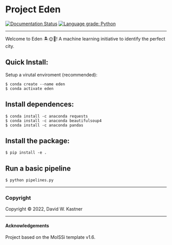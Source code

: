 Project Eden
==============================
[//]: # (Badges)
[![Documentation Status](https://readthedocs.org/projects/eden/badge/?version=latest)](https://eden.readthedocs.io/en/latest/?badge=latest)
[![Language grade: Python](https://img.shields.io/lgtm/grade/python/g/davidkastner/eden.svg?logo=lgtm&logoWidth=18)](https://lgtm.com/projects/g/davidkastner/eden/context:python)

---
Welcome to Eden 🏝🌞🌊! A machine learning initiative to identify the perfect city. 

## Quick Install:
Setup a virutal enviroment (recommended):
```
$ conda create --name eden
$ conda activate eden
```

## Install dependences:
```
$ conda install -c anaconda requests
$ conda install -c anaconda beautifulsoup4
$ conda install -c anaconda pandas
```

## Install the package:
```
$ pip install -e .
```

## Run a basic pipeline
```
$ python pipelines.py
```

---
### Copyright

Copyright © 2022, David W. Kastner

---
#### Acknowledgements
 
Project based on the MolSSi template v1.6.
